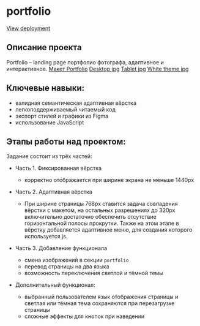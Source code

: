 # portfolio

[View deployment](https://realfactua.com/Alexa-Rise_portfolio/)

## Описание проекта

Portfolio – landing page портфолио фотографа, адаптивное и интерактивное.
[Макет Portfolio](https://www.figma.com/file/1A1SJ7FYyMUiBqhU3WUiBI/Portfolio)
[Desktop jpg](./Desktop.jpg)
[Tablet jpg](./Tablet.jpg)
[White theme jpg](./Desktop-white.jpg)

## Ключевые навыки:

- валидная семантическая адаптивная вёрстка
- легкоподдерживаемый читаемый код
- экспорт стилей и графики из Figma
- использование JavaScript

## Этапы работы над проектом:

Задание состоит из трёх частей:

- Часть 1. Фиксированная вёрстка
  - корректно отображается при ширине экрана не меньше 1440рх
- Часть 2. Адаптивная вёрстка
  - При ширине страницы 768рх ставится задача совпадения вёрстки с макетом, на остальных разрешениях до 320рх включительно достаточно обеспечить отсутствие горизонтальной полосы прокрутки.
    Также на этом этапе в вёрстку добавляется адаптивное меню, для создания которого используется js.
- Часть 3. Добавление функционала

  - смена изображений в секции `portfolio`
  - перевод страницы на два языка
  - возможность переключения светлой и тёмной темы

- Дополнительный функционал:

  - выбранный пользователем язык отображения страницы и светлая или тёмная тема сохраняются при перезагрузке страницы
  - сложные эффекты для кнопок при наведении
